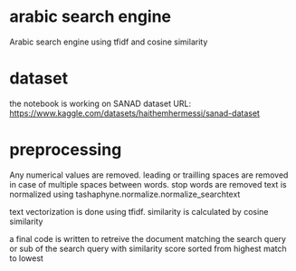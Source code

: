 # arabic search engine
Arabic search engine using tfidf and cosine similarity

# dataset
the notebook is working on SANAD dataset
URL: https://www.kaggle.com/datasets/haithemhermessi/sanad-dataset
# preprocessing
Any numerical values are removed.
leading or trailling spaces are removed in case of multiple spaces between words.
stop words are removed
text is normalized using tashaphyne.normalize.normalize_searchtext

text vectorization is done using tfidf.
similarity is calculated by cosine similarity

a final code is written to retreive the document matching the search query or sub of the search query with similarity score sorted from highest match to lowest
